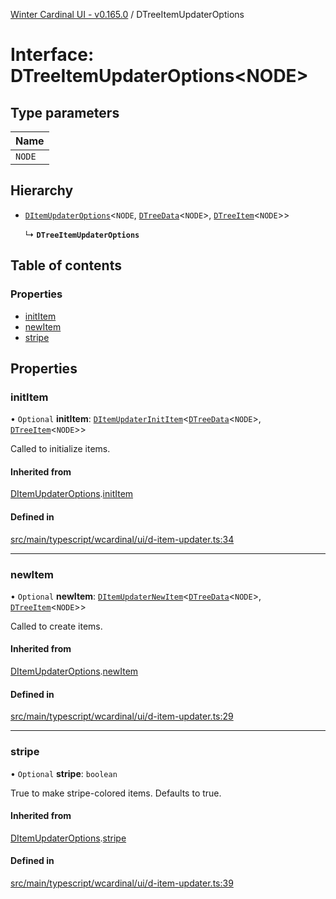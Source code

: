 [Winter Cardinal UI - v0.165.0](../index.md) / DTreeItemUpdaterOptions

# Interface: DTreeItemUpdaterOptions<NODE\>

## Type parameters

| Name |
| :------ |
| `NODE` |

## Hierarchy

- [`DItemUpdaterOptions`](DItemUpdaterOptions.md)<`NODE`, [`DTreeData`](DTreeData.md)<`NODE`\>, [`DTreeItem`](DTreeItem.md)<`NODE`\>\>

  ↳ **`DTreeItemUpdaterOptions`**

## Table of contents

### Properties

- [initItem](DTreeItemUpdaterOptions.md#inititem)
- [newItem](DTreeItemUpdaterOptions.md#newitem)
- [stripe](DTreeItemUpdaterOptions.md#stripe)

## Properties

### initItem

• `Optional` **initItem**: [`DItemUpdaterInitItem`](../index.md#ditemupdaterinititem)<[`DTreeData`](DTreeData.md)<`NODE`\>, [`DTreeItem`](DTreeItem.md)<`NODE`\>\>

Called to initialize items.

#### Inherited from

[DItemUpdaterOptions](DItemUpdaterOptions.md).[initItem](DItemUpdaterOptions.md#inititem)

#### Defined in

[src/main/typescript/wcardinal/ui/d-item-updater.ts:34](https://github.com/winter-cardinal/winter-cardinal-ui/blob/v0.165.0/src/main/typescript/wcardinal/ui/d-item-updater.ts#L34)

___

### newItem

• `Optional` **newItem**: [`DItemUpdaterNewItem`](../index.md#ditemupdaternewitem)<[`DTreeData`](DTreeData.md)<`NODE`\>, [`DTreeItem`](DTreeItem.md)<`NODE`\>\>

Called to create items.

#### Inherited from

[DItemUpdaterOptions](DItemUpdaterOptions.md).[newItem](DItemUpdaterOptions.md#newitem)

#### Defined in

[src/main/typescript/wcardinal/ui/d-item-updater.ts:29](https://github.com/winter-cardinal/winter-cardinal-ui/blob/v0.165.0/src/main/typescript/wcardinal/ui/d-item-updater.ts#L29)

___

### stripe

• `Optional` **stripe**: `boolean`

True to make stripe-colored items. Defaults to true.

#### Inherited from

[DItemUpdaterOptions](DItemUpdaterOptions.md).[stripe](DItemUpdaterOptions.md#stripe)

#### Defined in

[src/main/typescript/wcardinal/ui/d-item-updater.ts:39](https://github.com/winter-cardinal/winter-cardinal-ui/blob/v0.165.0/src/main/typescript/wcardinal/ui/d-item-updater.ts#L39)
